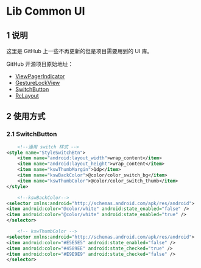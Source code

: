 # Lib Common UI

## 1 说明

这里是 GitHub 上一些不再更新的但是项目需要用到的 UI 库。

GitHub 开源项目原始地址：

- [ViewPagerIndicator](https://github.com/JakeWharton/ViewPagerIndicator)
- [GestureLockView](https://github.com/sinawangnan7/GestureLockView)
- [SwitchButton](https://github.com/kyleduo/SwitchButton)
- [RcLayout](https://github.com/GcsSloop/rclayout)

## 2 使用方式

### 2.1 SwitchButton

```xml
    <!--通用 switch 样式 -->
<style name="StyleSwitchBtn">
    <item name="android:layout_width">wrap_content</item>
    <item name="android:layout_height">wrap_content</item>
    <item name="kswThumbMargin">1dp</item>
    <item name="kswBackColor">@color/color_switch_bg</item>
    <item name="kswThumbColor">@color/color_switch_thumb</item>
</style>

    <!--kswBackColor-->
<selector xmlns:android="http://schemas.android.com/apk/res/android">
<item android:color="@color/white" android:state_enabled="false" />
<item android:color="@color/white" android:state_enabled="true" />
</selector>

    <!-- kswThumbColor -->
<selector xmlns:android="http://schemas.android.com/apk/res/android">
<item android:color="#E5E5E5" android:state_enabled="false" />
<item android:color="#4589EE" android:state_checked="true" />
<item android:color="#E9E9E9" android:state_checked="false" />
</selector>
```
